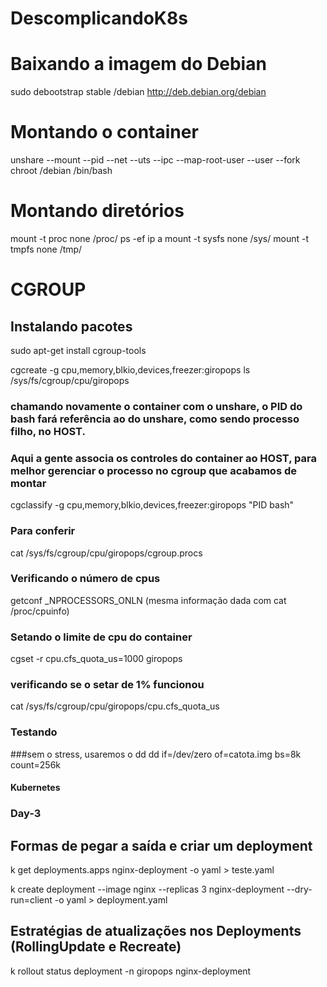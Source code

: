 # DescomplicandoK8s
# Baixando a imagem do Debian

sudo debootstrap stable /debian http://deb.debian.org/debian

# Montando o container

unshare --mount --pid --net --uts --ipc --map-root-user --user --fork chroot /debian /bin/bash

# Montando diretórios 

mount -t proc none /proc/
ps -ef
ip a
mount -t sysfs none /sys/
mount -t tmpfs none /tmp/

# CGROUP

## Instalando pacotes
sudo apt-get install cgroup-tools

cgcreate -g cpu,memory,blkio,devices,freezer:giropops
ls /sys/fs/cgroup/cpu/giropops

### chamando novamente o container com o unshare, o PID do bash  fará referência ao do unshare, como sendo processo filho, no HOST.

### Aqui a gente associa os controles do container ao HOST, para melhor gerenciar o processo no cgroup que acabamos de montar
cgclassify -g cpu,memory,blkio,devices,freezer:giropops "PID bash"

### Para conferir
cat /sys/fs/cgroup/cpu/giropops/cgroup.procs

### Verificando o número de cpus
getconf _NPROCESSORS_ONLN (mesma informação dada com cat /proc/cpuinfo)

### Setando o limite de cpu do container
cgset -r cpu.cfs_quota_us=1000 giropops

### verificando se o setar de 1% funcionou
cat /sys/fs/cgroup/cpu/giropops/cpu.cfs_quota_us

### Testando
###sem o stress, usaremos o dd
dd if=/dev/zero of=catota.img bs=8k count=256k

#### Kubernetes
### Day-3
## Formas de pegar a saída e criar um deployment
k get deployments.apps nginx-deployment -o yaml > teste.yaml

k create deployment --image nginx --replicas 3 nginx-deployment --dry-run=client -o yaml > deployment.yaml

## Estratégias de atualizações nos Deployments (RollingUpdate e Recreate)
k rollout status deployment -n giropops nginx-deployment

